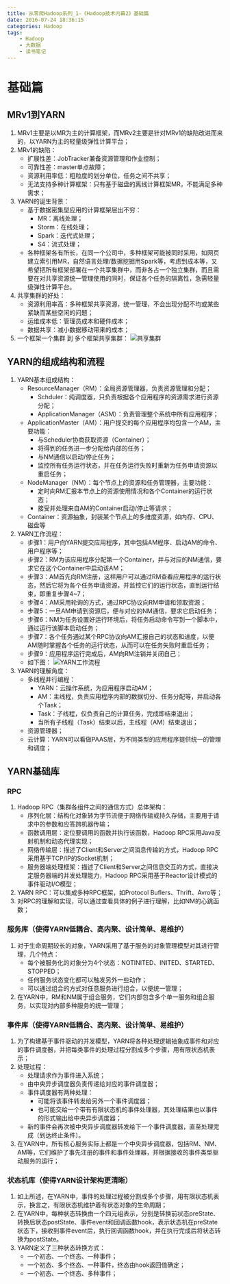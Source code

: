 ```yaml
---
title: 从零爬Hadoop系列_1-《Hadoop技术内幕2》基础篇
date: 2016-07-24 18:36:15
categories: Hadoop
tags:
	- Hadoop
	- 大数据
	- 读书笔记
---
```

# 基础篇
## MRv1到YARN
1. MRv1主要是以MR为主的计算框架，而MRv2主要是针对MRv1的缺陷改进而来的，以YARN为主的轻量级弹性计算平台；
2. MRv1的缺陷：
    * 扩展性差：JobTracker兼备资源管理和作业控制；
    * 可靠性差：master单点故障；
    * 资源利用率低：粗粒度的划分单位，任务之间不共享；
    * 无法支持多种计算框架：只有基于磁盘的离线计算框架MR，不能满足多种需求；
3. YARN的诞生背景：
    * 基于数据密集型应用的计算框架层出不穷：
        * MR：离线处理；
        * Storm：在线处理；
        * Spark：迭代式处理；
        * S4：流式处理；
    * 各种框架各有所长，在同一个公司中，多种框架可能被同时采用，如网页建立索引用MR，自然语言处理/数据挖掘用Spark等，考虑到成本等，又希望把所有框架部署在一个共享集群中，而非各占一个独立集群，而且需要在对共享资源统一管理使用的同时，保证各个任务的隔离性，急需轻量级弹性计算平台。
4. 共享集群的好处：
    * 资源利用率高：多种框架共享资源，统一管理，不会出现分配不均或某些紧缺而某些空闲的问题；
    * 运维成本低：管理员成本和硬件成本；
    * 数据共享：减小数据移动带来的成本；
5. 一个框架一个集群 到 多个框架共享集群：
![共享集群](http://obd791hyv.bkt.clouddn.com/hexo/hadoop/%E9%9B%86%E7%BE%A4%E5%85%B1%E4%BA%AB%E8%B5%84%E6%BA%90.JPG)

## YARN的组成结构和流程
1. YARN基本组成结构：
    * ResourceManager（RM）：全局资源管理器，负责资源管理和分配；
        * Schduler：纯调度器，只负责根据各个应用程序的资源需求进行资源分配；
        * ApplicationManager（ASM）：负责管理整个系统中所有应用程序；
    * ApplicationMaster（AM）：用户提交的每个应用程序均包含一个AM，主要功能：
        * 与Scheduler协商获取资源（Container）；
        * 将得到的任务进一步分配给内部的任务；
        * 与NM通信以启动/停止任务；
        * 监控所有任务运行状态，并在任务运行失败时重新为任务申请资源以重启任务；
    * NodeManager（NM）：每个节点上的资源和任务管理器，主要功能：
        * 定时向RM汇报本节点上的资源使用情况和各个Container的运行状态；
        * 接受并处理来自AM的Container启动/停止等请求；
    * Container：资源抽象，封装某个节点上的多维度资源，如内存、CPU、磁盘等
2. YARN工作流程：
    * 步骤1：用户向YARN提交应用程序，其中包括AM程序、启动AM的命令、用户程序等；
    * 步骤2：RM为该应用程序分配第一个Container，并与对应的NM通信，要求它在这个Container中启动该AM；
    * 步骤3：AM首先向RM注册，这样用户可以通过RM查看应用程序的运行状态，然后它将为各个任务申请资源，并监控它们的运行状态，直到运行结束，即重复步骤4~7；
    * 步骤4：AM采用轮询的方式，通过RPC协议向RM申请和领取资源；
    * 步骤5：一旦AM申请到资源后，便与对应的NM通信，要求它启动任务；
    * 步骤6：NM为任务设置好运行环境后，将任务启动命令写到一个脚本中，通过运行该脚本启动任务；
    * 步骤7：各个任务通过某个RPC协议向AM汇报自己的状态和进度，以便AM随时掌握各个任务的运行状态，从而可以在任务失败时重启任务；
    * 步骤9：应用程序运行完成后，AM向RM注销并关闭自己；
    * 如下图：
![YARN工作流程](http://obd791hyv.bkt.clouddn.com/hexo/hadoop/YARN%E5%B7%A5%E4%BD%9C%E6%B5%81%E7%A8%8B.PNG)
3. YARN的理解角度：
    * 多线程并行编程：
        * YARN：云操作系统，为应用程序启动AM；
        * AM：主线程，负责应用程序内部的数据切分、任务分配等，并启动各个Task；
        * Task：子线程，仅负责自己的计算任务，完成即结束退出；
        * 当所有子线程（Task）结束以后，主线程（AM）结束退出；
    * 资源管理器；
    * 云计算：YARN可以看做PAAS层，为不同类型的应用程序提供统一的管理和调度；

## YARN基础库
### RPC
1. Hadoop RPC（集群各组件之间的通信方式）总体架构：
    * 序列化层：结构化对象转为字节流便于网络传输或持久存储，主要用于请求中的参数和应答跨机器传输；
    * 函数调用层：定位要调用的函数并执行该函数，Hadoop RPC采用Java反射机制和动态代理实现；
    * 网络传输层：描述了Client和Server之间消息传输的方式，Hadoop RPC采用基于TCP/IP的Socket机制；
    * 服务器端处理框架：描述了Client和Server之间信息交互的方式，直接决定服务器端的并发处理能力，Hadoop RPC采用基于Reactor设计模式的事件驱动I/O模型；
2. YARN RPC：可以集成多种RPC框架，如Protocol Buflers、Thrift、Avro等；
3. 对RPC的理解和实现，可以通过查看具体的例子进行理解，比如NM的心跳函数；

### 服务库（使得YARN低耦合、高内聚、设计简单、易维护）
1. 对于生命周期较长的对象，YARN采用了基于服务的对象管理模型对其进行管理，几个特点：
    * 每个被服务化的对象分为4个状态：NOTINITED、INITED、STARTED、STOPPED；
    * 任何服务状态变化都可以触发另外一些动作；
    * 可以通过组合的方式对任意服务进行组合，以便统一管理；
2. 在YARN中，RM和NM属于组合服务，它们内部包含多个单一服务和组合服务，以实现对内部多种服务的统一管理；

### 事件库（使得YARN低耦合、高内聚、设计简单、易维护）
1. 为了构建基于事件驱动的并发模型，YARN将各种处理逻辑抽象成事件和对应的事件调度器，并把每类事件的处理过程分割成多个步骤，用有限状态机表示；
2. 处理过程：
    * 处理请求作为事件进入系统；
    * 由中央异步调度器负责传递给对应的事件调度器；
    * 事件调度器有两种处理：
        * 可能将该事件转发给另外一个事件调度器；
        * 也可能交给一个带有有限状态机的事件处理器，其处理结果也以事件的形式输出给中央异步调度器；
    * 新的事件会再次被中央异步调度器转发给下一个事件调度器，直至处理完成（到达终止条件）。
3. 在YARN中，所有核心服务实际上都是一个中央异步调度器，包括RM、NM、AM等，它们维护了事先注册的事件和事件处理器，并根据接收的事件类型驱动服务的运行；

### 状态机库（使得YARN设计架构更清晰）
1. 如上所述，在YARN中，事件的处理过程被分割成多个步骤，用有限状态机表示，换言之，有限状态机维护着有状态对象的生命周期；
2. 在YARN中，每种状态转换由一个四元组表示，分别是转换前状态preState、转换后状态postState、事件event和回调函数hook，表示状态机在preState状态下，接收到事件event后，执行回调函数hook，并在执行完成后将状态转换为postState。
3. YARN定义了三种状态转换方式：
    * 一个初态、一个终态、一种事件；
    * 一个初态、多个终态、一种事件，终态由hook返回值确定；
    * 一个初态、一个终态、多种事件；